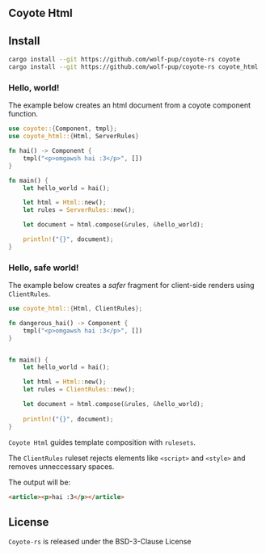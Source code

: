 
## Coyote Html

## Install

```sh
cargo install --git https://github.com/wolf-pup/coyote-rs coyote
cargo install --git https://github.com/wolf-pup/coyote-rs coyote_html
```

### Hello, world!

The example below creates an html document from a coyote component function.

```rust
use coyote::{Component, tmpl};
use coyote_html::{Html, ServerRules}

fn hai() -> Component {
    tmpl("<p>omgawsh hai :3</p>", [])
}

fn main() {
    let hello_world = hai();

    let html = Html::new();
    let rules = ServerRules::new();

    let document = html.compose(&rules, &hello_world); 

    println!("{}", document);
}
```

### Hello, safe world!

The example below creates a _safer_ fragment for client-side renders using `ClientRules`. 

```rust
use coyote_html::{Html, ClientRules};

fn dangerous_hai() -> Component {
    tmpl("<p>omgawsh hai :3</p>", [])
}


fn main() {
    let hello_world = hai();

    let html = Html::new();    
    let rules = ClientRules::new();

    let document = html.compose(&rules, &hello_world); 
    
    println!("{}", document);
}
```

`Coyote Html` guides template composition with `rulesets`.

The `ClientRules` ruleset rejects elements like `<script>` and `<style>` and removes unneccessary spaces.

The output will be:
```html
<article><p>hai :3</p></article>
```

## License

`Coyote-rs` is released under the BSD-3-Clause License

